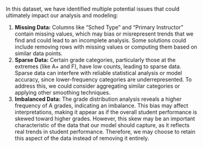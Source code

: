 In this dataset, we have identified multiple potential issues that could ultimately impact our analysis and modeling:

1. **Missing Data:** Columns like “Sched Type” and “Primary Instructor” contain missing values, which may bias or misrepresent trends that we find and could lead to an incomplete analysis. Some solutions could include removing rows with missing values or computing them based on similar data points.  
2. **Sparse Data:** Certain grade categories, particularly those at the extremes (like A+ and F), have low counts, leading to sparse data. Sparse data can interfere with reliable statistical analysis or model accuracy, since lower-frequency categories are underrepresented. To address this, we could consider aggregating similar categories or applying other smoothing techniques.  
3. **Imbalanced Data:** The grade distribution analysis reveals a higher frequency of A grades, indicating an imbalance. This bias may affect interpretations, making it appear as if the overall student performance is skewed toward higher grades. However, this skew may be an important characteristic of the data that our model should capture, as it reflects real trends in student performance. Therefore, we may choose to retain this aspect of the data instead of removing it entirely.